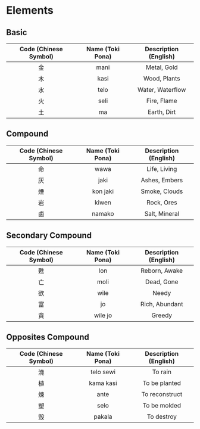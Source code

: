 # Elements

## Basic

| Code (Chinese Symbol) | Name (Toki Pona) | Description (English) |
|:---------------------:|:----------------:|:---------------------:|
|           金           |       mani       |      Metal, Gold      |
|           木           |       kasi       |     Wood, Plants      |
|           水           |       telo       |   Water, Waterflow    |
|           火           |       seli       |      Fire, Flame      |
|           土           |        ma        |      Earth, Dirt      |

## Compound

| Code (Chinese Symbol) | Name (Toki Pona) | Description (English) |
|:---------------------:|:----------------:|:---------------------:|
|           命           |       wawa       |     Life, Living      |
|           灰           |       jaki       |     Ashes, Embers     |
|           煙           |     kon jaki     |     Smoke, Clouds     |
|           岩           |      kiwen       |      Rock, Ores       |
|           鹵           |      namako      |     Salt, Mineral     |

## Secondary Compound

| Code (Chinese Symbol) | Name (Toki Pona) | Description (English) |
| :-------------------: | :--------------: | :-------------------: |
|          甦           |       lon        |     Reborn, Awake     |
|          亡           |       moli       |      Dead, Gone       |
|          欲           |       wile       |         Needy         |
|          富           |        jo        |    Rich, Abundant     |
|          貪           |      wile jo     |        Greedy         |

## Opposites Compound

| Code (Chinese Symbol) | Name (Toki Pona) | Description (English) |
| :-------------------: | :--------------: | :-------------------: |
|          澆           |    telo sewi     |        To rain        |
|          植           |    kama kasi     |     To be planted     |
|          煉           |       ante       |    To reconstruct     |
|          塑           |       selo       |     To be molded      |
|          毀           |      pakala      |      To destroy       |

